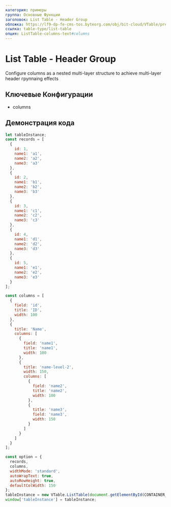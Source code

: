 ```yaml
---
категория: примеры
группа: Основные Функции
заголовок: List Table - Header Group
обложка: https://lf9-dp-fe-cms-tos.byteorg.com/obj/bit-cloud/VTable/preview/list-table-header-группа.png
ссылка: table-type/list-table
опция: ListTable-columns-text#columns
---
```


# List Table - Header Group

Configure columns as a nested multi-layer structure to achieve multi-layer header группаing effects

## Ключевые Конфигурации

- columns

## Демонстрация кода

```javascript livedemo template=vtable
let tableInstance;
const records = [
  {
    id: 1,
    name1: 'a1',
    name2: 'a2',
    name3: 'a3'
  },
  {
    id: 2,
    name1: 'b1',
    name2: 'b2',
    name3: 'b3'
  },
  {
    id: 3,
    name1: 'c1',
    name2: 'c2',
    name3: 'c3'
  },
  {
    id: 4,
    name1: 'd1',
    name2: 'd2',
    name3: 'd3'
  },
  {
    id: 5,
    name1: 'e1',
    name2: 'e2',
    name3: 'e3'
  }
];

const columns = [
  {
    field: 'id',
    title: 'ID',
    width: 100
  },
  {
    title: 'Name',
    columns: [
      {
        field: 'name1',
        title: 'name1',
        width: 100
      },
      {
        title: 'name-level-2',
        width: 150,
        columns: [
          {
            field: 'name2',
            title: 'name2',
            width: 100
          },
          {
            title: 'name3',
            field: 'name3',
            width: 150
          }
        ]
      }
    ]
  }
];

const option = {
  records,
  columns,
  widthMode: 'standard',
  autoWrapText: true,
  autoRowHeight: true,
  defaultColWidth: 150
};
tableInstance = new VTable.ListTable(document.getElementById(CONTAINER_ID), option);
window['tableInstance'] = tableInstance;
```
